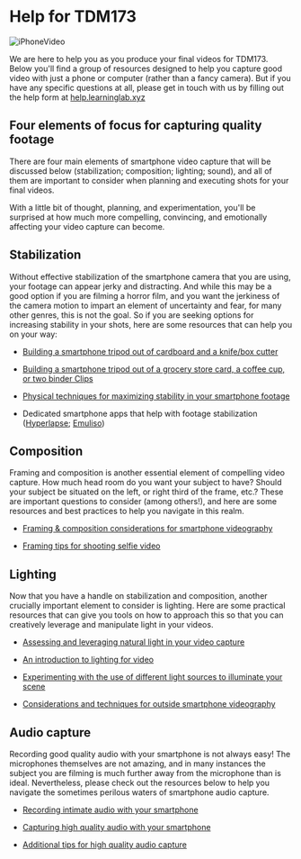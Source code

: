 # Help for TDM173

![iPhoneVideo](https://www.smartphonefilmpro.com/wp-content/uploads/2017/04/best-camera-app.jpg)

We are here to help you as you produce your final videos for TDM173. Below you'll find a group of resources designed to help you capture good video with just a phone or computer (rather than a fancy camera). But if you have any specific questions at all, please get in touch with us by filling out the help form at [help.learninglab.xyz](https://airtable.com/shrTvxaEPbet2j9Bj)

## Four elements of focus for capturing quality footage

There are four main elements of smartphone video capture that will be discussed below (stabilization; composition; lighting; sound), and all of them are important to consider when planning and executing shots for your final videos.

With a little bit of thought, planning, and experimentation, you'll be surprised at how much more compelling, convincing, and emotionally affecting your video capture can become.

## Stabilization

Without effective stabilization of the smartphone camera that you are using, your footage can appear jerky and distracting. And while this may be a good option if you are filming a horror film, and you want the jerkiness of the camera motion to impart an element of uncertainty and fear, for many other genres, this is not the goal. So if you are seeking options for increasing stability in your shots, here are some resources that can help you on your way:

* [Building a smartphone tripod out of cardboard and a knife/box cutter](https://www.youtube.com/watch?v=9zpGA6x4h50&feature=youtu.be)

* [Building a smartphone tripod out of a grocery store card, a coffee cup, or two binder Clips](https://www.youtube.com/embed/TTtJovKtujo)

* [Physical techniques for maximizing stability in your smartphone footage](https://www.youtube.com/embed/gzL4VmzXY5o)

* Dedicated smartphone apps that help with footage stabilization ([Hyperlapse](https://www.youtube.com/embed/bcUvUwv3aJM); [Emuliso](https://www.youtube.com/embed/EFisl0tG_qs))

## Composition

Framing and composition is another essential element of compelling video capture. How much head room do you want your subject to have? Should your subject be situated on the left, or right third of the frame, etc.? These are important questions to consider (among others!), and here are some resources and best practices to help you navigate in this realm.

* [Framing & composition considerations for smartphone videography](https://spark.adobe.com/page/qJHuu5kH4oXHr/)

* [Framing tips for shooting selfie video](https://www.youtube.com/embed/CHBguIlLga4)

## Lighting

Now that you have a handle on stabilization and composition, another crucially important element to consider is lighting. Here are some practical resources that can give you tools on how to approach this so that you can creatively leverage and manipulate light in your videos.

* [Assessing and leveraging natural light in your video capture](https://www.youtube.com/embed/ScEccuNE9vE)

* [An introduction to lighting for video](https://www.youtube.com/embed/flc5iP0KwTg)

* [Experimenting with the use of different light sources to illuminate your scene](https://player.vimeo.com/video/24641014?color=ffffff&title=0&byline=0&portrait=0)

* [Considerations and techniques for outside smartphone videography](https://www.youtube.com/embed/S6RMNRjN3gs)

## Audio capture

Recording good quality audio with your smartphone is not always easy! The microphones themselves are not amazing, and in many instances the subject you are filming is much further away from the microphone than is ideal. Nevertheless, please check out the resources below to help you navigate the sometimes perilous waters of smartphone audio capture.

* [Recording intimate audio with your smartphone](https://www.youtube.com/embed/gU3lZbgV7WY)

* [Capturing high quality audio with your smartphone](https://www.youtube.com/embed/4tFcUghQ3TI)

* [Additional tips for high quality audio capture](https://www.youtube.com/embed/mQQsBSzGD3E)
